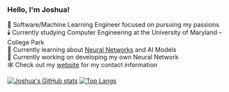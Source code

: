 ### Hello, I'm Joshua!

💫 Software/Machine Learning Engineer focused on pursuing my passions </br>
🕯️ Currently studying Computer Engineering at the University of Maryland – College Park </br>
👑 Currently learning about [Neural Networks](https://victorzhou.com/blog/intro-to-cnns-part-1/) and AI Models </br>
🔏 Currently working on developing my own Neural Network </br>
🕸️ Check out my [website](https://joshy-py.github.io.) for my contact information </br>

[![Joshua's GitHub stats](https://github-readme-stats.vercel.app/api?username=Joshy-py&show_icons=true&theme=transparent)](https://github.com/anuraghazra/github-readme-stats)
[![Top Langs](https://github-readme-stats.vercel.app/api/top-langs/?username=Joshy-py&layout=donut)](https://github.com/anuraghazra/github-readme-stats)
